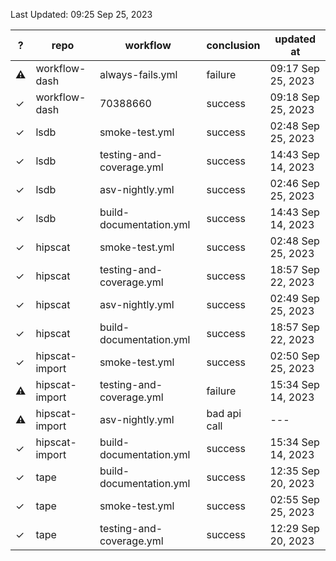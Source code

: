Last Updated: 09:25 Sep 25, 2023

| ? | repo | workflow | conclusion | updated at |
| - | ---- | -------- | ---------- | ---------- |
| **⚠** | workflow-dash | always-fails.yml | failure | 09:17 Sep 25, 2023 |
| ✓ | workflow-dash | 70388660 | success | 09:18 Sep 25, 2023 |
| ✓ | lsdb | smoke-test.yml | success | 02:48 Sep 25, 2023 |
| ✓ | lsdb | testing-and-coverage.yml | success | 14:43 Sep 14, 2023 |
| ✓ | lsdb | asv-nightly.yml | success | 02:46 Sep 25, 2023 |
| ✓ | lsdb | build-documentation.yml | success | 14:43 Sep 14, 2023 |
| ✓ | hipscat | smoke-test.yml | success | 02:48 Sep 25, 2023 |
| ✓ | hipscat | testing-and-coverage.yml | success | 18:57 Sep 22, 2023 |
| ✓ | hipscat | asv-nightly.yml | success | 02:49 Sep 25, 2023 |
| ✓ | hipscat | build-documentation.yml | success | 18:57 Sep 22, 2023 |
| ✓ | hipscat-import | smoke-test.yml | success | 02:50 Sep 25, 2023 |
| **⚠** | hipscat-import | testing-and-coverage.yml | failure | 15:34 Sep 14, 2023 |
| **⚠** | hipscat-import | asv-nightly.yml | bad api call | --- |
| ✓ | hipscat-import | build-documentation.yml | success | 15:34 Sep 14, 2023 |
| ✓ | tape | build-documentation.yml | success | 12:35 Sep 20, 2023 |
| ✓ | tape | smoke-test.yml | success | 02:55 Sep 25, 2023 |
| ✓ | tape | testing-and-coverage.yml | success | 12:29 Sep 20, 2023 |
